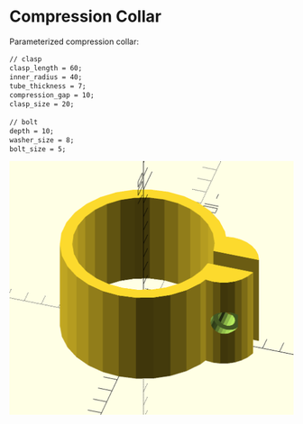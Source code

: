 # Compression Collar

Parameterized compression collar:

    // clasp
    clasp_length = 60;
    inner_radius = 40;
    tube_thickness = 7;
    compression_gap = 10;
    clasp_size = 20;

    // bolt
    depth = 10;
    washer_size = 8;
    bolt_size = 5;

![Preview](preview/preview.png)
